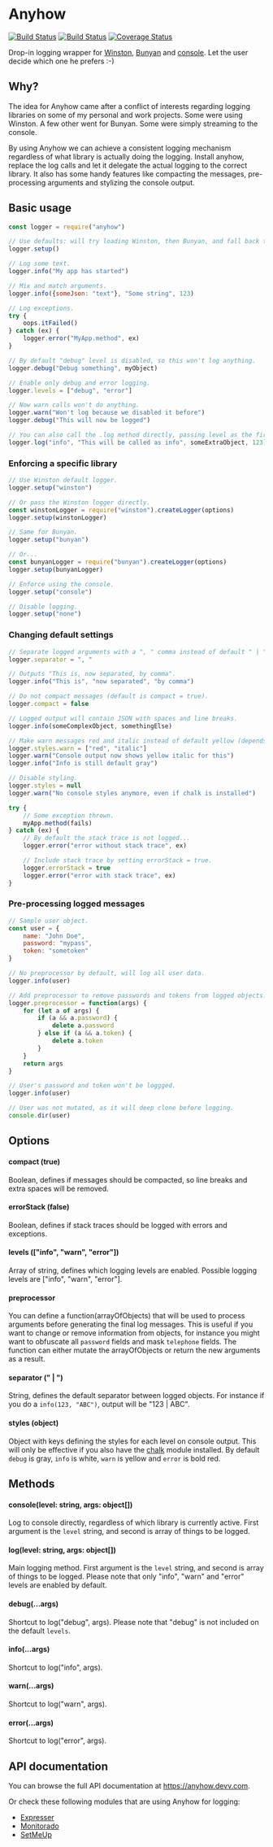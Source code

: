 # Anyhow

[![Build Status](https://img.shields.io/npm/v/anyhow.svg)](https://npmjs.com/package/anyhow)
[![Build Status](https://img.shields.io/travis/igoramadas/anyhow.svg)](https://travis-ci.org/igoramadas/anyhow)
[![Coverage Status](https://img.shields.io/coveralls/github/igoramadas/anyhow.svg)](https://coveralls.io/github/igoramadas/anyhow?branch=master)

Drop-in logging wrapper for [Winston](https://www.npmjs.com/package/winston),
[Bunyan](https://www.npmjs.com/package/bunyan) and [console](https://nodejs.org/api/console.html).
Let the user decide which one he prefers :-)

## Why?

The idea for Anyhow came after a conflict of interests regarding logging libraries on some of my
personal and work projects. Some were using Winston. A few other went for Bunyan. Some were simply
streaming to the console.

By using Anyhow we can achieve a consistent logging mechanism regardless of what library is
actually doing the logging. Install anyhow, replace the log calls and let it delegate the
actual logging to the correct library. It also has some handy features like compacting the
messages, pre-processing arguments and stylizing the console output.

## Basic usage

```javascript
const logger = require("anyhow")

// Use defaults: will try loading Winston, then Bunyan, and fall back to console.
logger.setup()

// Log some text.
logger.info("My app has started")

// Mix and match arguments.
logger.info({someJson: "text"}, "Some string", 123)

// Log exceptions.
try {
    oops.itFailed()
} catch (ex) {
    logger.error("MyApp.method", ex)
}

// By default "debug" level is disabled, so this won't log anything.
logger.debug("Debug something", myObject)

// Enable only debug and error logging.
logger.levels = ["debug", "error"]

// Now warn calls won't do anything.
logger.warn("Won't log because we disabled it before")
logger.debug("This will now be logged")

// You can also call the .log method directly, passing level as the first argument.
logger.log("info", "This will be called as info", someExtraObject, 123)
```

### Enforcing a specific library

```javascript
// Use Winston default logger.
logger.setup("winston")

// Or pass the Winston logger directly.
const winstonLogger = require("winston").createLogger(options)
logger.setup(winstonLogger)

// Same for Bunyan.
logger.setup("bunyan")

// Or...
const bunyanLogger = require("bunyan").createLogger(options)
logger.setup(bunyanLogger)

// Enforce using the console.
logger.setup("console")

// Disable logging.
logger.setup("none")
```

### Changing default settings

```javascript
// Separate logged arguments with a ", " comma instead of default " | " pipe.
logger.separator = ", "

// Outputs "This is, now separated, by comma".
logger.info("This is", "now separated", "by comma")

// Do not compact messages (default is compact = true).
logger.compact = false

// Logged output will contain JSON with spaces and line breaks.
logger.info(someComplexObject, somethingElse)

// Make warn messages red and italic instead of default yellow (depends on "chalk" module).
logger.styles.warn = ["red", "italic"]
logger.warn("Console output now shows yellow italic for this")
logger.info("Info is still default gray")

// Disable styling.
logger.styles = null
logger.warn("No console styles anymore, even if chalk is installed")

try {
    // Some exception thrown.
    myApp.method(fails)
} catch (ex) {
    // By default the stack trace is not logged...
    logger.error("error without stack trace", ex)

    // Include stack trace by setting errorStack = true.
    logger.errorStack = true
    logger.error("error with stack trace", ex)
}
```

### Pre-processing logged messages

```javascript
// Sample user object.
const user = {
    name: "John Doe",
    password: "mypass",
    token: "sometoken"
}

// No preprocessor by default, will log all user data.
logger.info(user)

// Add preprocessor to remove passwords and tokens from logged objects.
logger.preprocessor = function(args) {
    for (let a of args) {
        if (a && a.password) {
            delete a.password
        } else if (a && a.token) {
            delete a.token
        }
    }
    return args
}

// User's password and token won't be loggged.
logger.info(user)

// User was not mutated, as it will deep clone before logging.
console.dir(user)
```

## Options

#### compact (true)

Boolean, defines if messages should be compacted, so line breaks and extra spaces will be removed.

#### errorStack (false)

Boolean, defines if stack traces should be logged with errors and exceptions.

#### levels (["info", "warn", "error"])

Array of string, defines which logging levels are enabled. Possible logging levels are
["info", "warn", "error"].

#### preprocessor

You can define a function(arrayOfObjects) that will be used to process arguments before generating
the final log messages. This is useful if you want to change or remove information from objects, for
instance you might want to obfuscate all `password` fields and mask `telephone` fields. The function
can either mutate the arrayOfObjects or return the new arguments as a result.

#### separator (" | ")

String, defines the default separator between logged objects. For instance if you do a
`info(123, "ABC")`, output will be "123 | ABC".

#### styles (object)

Object with keys defining the styles for each level on console output. This will only be effective
if you also have the [chalk](https://www.npmjs.com/package/chalk) module installed. By default
`debug` is gray, `info` is white, `warn` is yellow and `error` is bold red.

## Methods

#### console(level: string, args: object[])

Log to console directly, regardless of which library is currently active. First argument is
the `level` string, and second is array of things to be logged.

#### log(level: string, args: object[])

Main logging method. First argument is the `level` string, and second is array of things to be logged.
Please note that only "info", "warn" and "error" levels are enabled by default.

#### debug(...args)

Shortcut to log("debug", args). Please note that "debug" is not included on the default `levels`.

#### info(...args)

Shortcut to log("info", args).

#### warn(...args)

Shortcut to log("warn", args).

#### error(...args)

Shortcut to log("error", args).

## API documentation

You can browse the full API documentation at https://anyhow.devv.com.

Or check these following modules that are using Anyhow for logging:

* [Expresser](https://travis-ci.org/igoramadas/expresser)
* [Monitorado](https://travis-ci.org/igoramadas/monitorado)
* [SetMeUp](https://travis-ci.org/igoramadas/setmeup)
